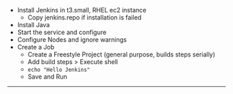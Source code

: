 - Install Jenkins in t3.small, RHEL ec2 instance
  - Copy jenkins.repo if installation is failed
- Install Java
- Start the service and configure
- Configure Nodes and ignore warnings
- Create a Job
  - Create a Freestyle Project (general purpose, builds steps serially)
  - Add build steps > Execute shell
  - `echo "Hello Jenkins"`
  - Save and Run

---
